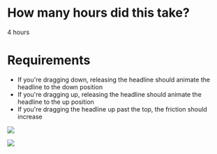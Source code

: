 # How many hours did this take?
4 hours

# Requirements
* If you're dragging down, releasing the headline should animate the headline to the down position
* If you're dragging up, releasing the headline should animate the headline to the up position
* If you're dragging the headline up past the top, the friction should increase

![](http://cl.ly/image/2j1h0l2Z031A/revealMenu.gif)

![](http://cl.ly/image/0v3Y0i1k0v0l/storyStrip.gif)
